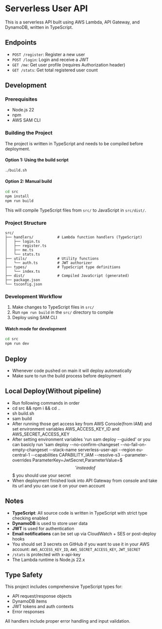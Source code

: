 # Serverless User API

This is a serverless API built using AWS Lambda, API Gateway, and DynamoDB, written in TypeScript.

## Endpoints

- `POST /register`: Register a new user
- `POST /login`: Login and receive a JWT
- `GET /me`: Get user profile (requires Authorization header)
- `GET /stats`: Get total registered user count

## Development

### Prerequisites
- Node.js 22
- npm
- AWS SAM CLI

### Building the Project

The project is written in TypeScript and needs to be compiled before deployment.

#### Option 1: Using the build script
```bash
./build.sh
```

#### Option 2: Manual build
```bash
cd src
npm install
npm run build
```

This will compile TypeScript files from `src/` to JavaScript in `src/dist/`.

### Project Structure
```
src/
├── handlers/           # Lambda function handlers (TypeScript)
│   ├── login.ts
│   ├── register.ts
│   ├── me.ts
│   └── stats.ts
├── utils/              # Utility functions
│   └── auth.ts         # JWT authorizer
├── types/              # TypeScript type definitions
│   └── index.ts
├── dist/               # Compiled JavaScript (generated)
├── package.json
└── tsconfig.json
```

### Development Workflow
1. Make changes to TypeScript files in `src/`
2. Run `npm run build` in the `src/` directory to compile
3. Deploy using SAM CLI

#### Watch mode for development
```bash
cd src
npm run dev
```

## Deploy
- Whenever code pushed on main it will deploy automatically
- Make sure to run the build process before deployment

## Local Deploy(Without pipeline)
- Run following commands in order
- cd src && npm i && cd ..
- sh build.sh
- sam build
- After running those get access key from AWS Console(from IAM) and set environment variables AWS_ACCESS_KEY_ID and AWS_SECRET_ACCESS_KEY
- After setting environment variables 'run sam deploy --guided' or you can basicly run 'sam deploy --no-confirm-changeset --no-fail-on-empty-changeset --stack-name serverless-user-api --region eu-central-1 --capabilities CAPABILITY_IAM --resolve-s3 --parameter-overrides ParameterKey=JwtSecret,ParameterValue=$$$' instead of $$$ you should use your secret
- When deployment finished look into API Gateway from console and take its url and you can use it on your own account

## Notes

- **TypeScript**: All source code is written in TypeScript with strict type checking enabled
- **DynamoDB** is used to store user data
- **JWT** is used for authentication
- **Email notifications** can be set up via CloudWatch + SES or post-deploy hooks
- You should set 3 secrets on GitHub if you want to use it in your AWS account: `AWS_ACCESS_KEY_ID`, `AWS_SECRET_ACCESS_KEY`, `JWT_SECRET`
- `/stats` is protected with x-api-key
- The Lambda runtime is Node.js 22.x

## Type Safety

This project includes comprehensive TypeScript types for:
- API request/response objects
- DynamoDB items
- JWT tokens and auth contexts
- Error responses

All handlers include proper error handling and input validation.